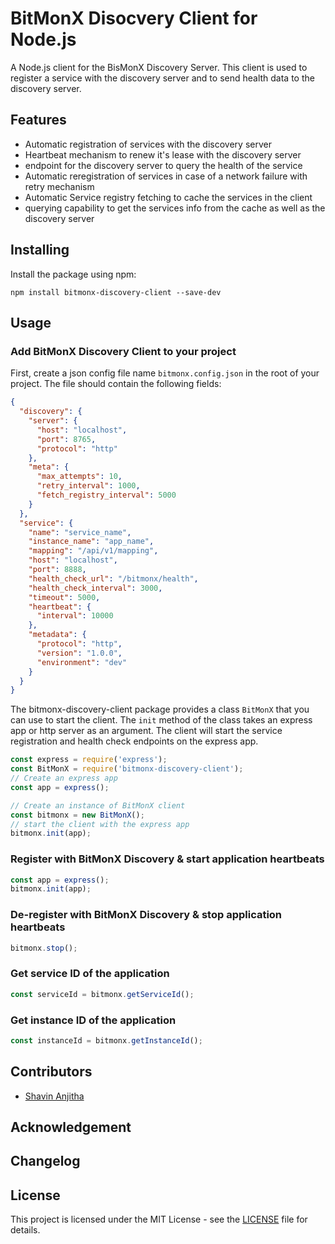 # BitMonX Disocvery Client for Node.js

A Node.js client for the BisMonX Discovery Server. This client is used to register a service with the discovery server and to send health data to the discovery server.

## Features

- Automatic registration of services with the discovery server
- Heartbeat mechanism to renew it's lease with the discovery server
- endpoint for the discovery server to query the health of the service
- Automatic reregistration of services in case of a network failure with retry mechanism
- Automatic Service registry fetching to cache the services in the client
- querying capability to get the services info from the cache as well as the discovery server

## Installing

Install the package using npm:

```shell
npm install bitmonx-discovery-client --save-dev
```

## Usage

### Add BitMonX Discovery Client to your project

First, create a json config file name `bitmonx.config.json` in the root of your project. The file should contain the following fields:

```json
{
  "discovery": {
    "server": {
      "host": "localhost",
      "port": 8765,
      "protocol": "http"
    },
    "meta": {
      "max_attempts": 10,
      "retry_interval": 1000,
      "fetch_registry_interval": 5000
    }
  },
  "service": {
    "name": "service_name",
    "instance_name": "app_name",
    "mapping": "/api/v1/mapping",
    "host": "localhost",
    "port": 8888,
    "health_check_url": "/bitmonx/health",
    "health_check_interval": 3000,
    "timeout": 5000,
    "heartbeat": {
      "interval": 10000
    },
    "metadata": {
      "protocol": "http",
      "version": "1.0.0",
      "environment": "dev"
    }
  }
}
```

The bitmonx-discovery-client package provides a class `BitMonX` that you can use to start the client. The `init` method of the class takes an express app or http server as an argument. The client will start the service registration and health check endpoints on the express app.

```javascript
const express = require('express');
const BitMonX = require('bitmonx-discovery-client');
// Create an express app
const app = express();

// Create an instance of BitMonX client
const bitmonx = new BitMonX();
// start the client with the express app
bitmonx.init(app);
```

### Register with BitMonX Discovery & start application heartbeats

```javascript
const app = express();
bitmonx.init(app);
```

### De-register with BitMonX Discovery & stop application heartbeats

```javascript
bitmonx.stop();
```

### Get service ID of the application

```javascript
const serviceId = bitmonx.getServiceId();
```

### Get instance ID of the application

```javascript
const instanceId = bitmonx.getInstanceId();
```

## Contributors

- [Shavin Anjitha](http://shavinanjitha.me)

## Acknowledgement

## Changelog

## License

This project is licensed under the MIT License - see the [LICENSE](LICENSE) file for details.
